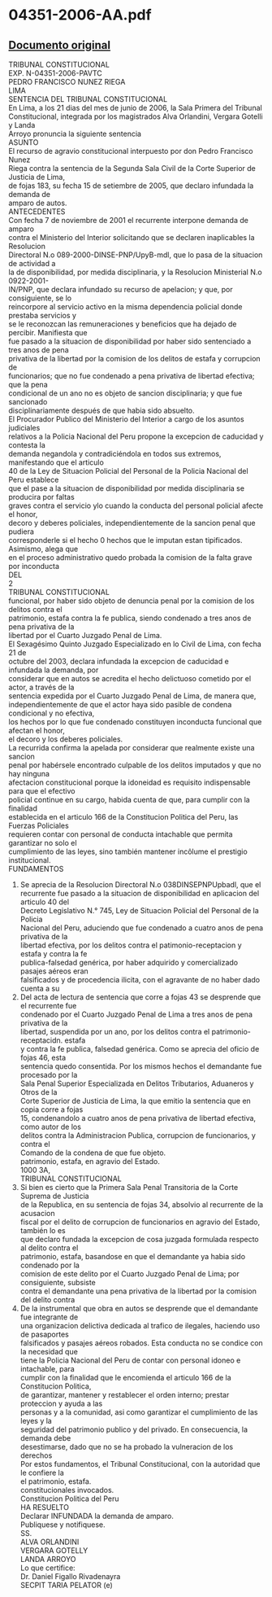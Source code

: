 
04351-2006-AA.pdf
=================
  
[Documento original](https://tc.gob.pe/jurisprudencia/2007/04351-2006-AA.pdf)  
---  
TRIBUNAL CONSTITUCIONAL  
EXP. N-04351-2006-PAVTC  
PEDRO FRANCISCO NUNEZ RIEGA  
LIMA  
SENTENCIA DEL TRIBUNAL CONSTITUCIONAL  
En Lima, a los 21 dias del mes de junio de 2006, la Sala Primera del Tribunal  
Constitucional, integrada por los magistrados Alva Orlandini, Vergara Gotelli y Landa  
Arroyo pronuncia la siguiente sentencia  
ASUNTO  
El recurso de agravio constitucional interpuesto por don Pedro Francisco Nunez  
Riega contra la sentencia de la Segunda Sala Civil de la Corte Superior de Justicia de Lima,  
de fojas 183, su fecha 15 de setiembre de 2005, que declaro infundada la demanda de  
amparo de autos.  
ANTECEDENTES  
Con fecha 7 de noviembre de 2001 el recurrente interpone demanda de amparo  
contra el Ministerio del Interior solicitando que se declaren inaplicables la Resolucion  
Directoral N.o 089-2000-DINSE-PNP/UpyB-mdl, que lo pasa de la situacion de actividad a  
la de disponibilidad, por medida disciplinaria, y la Resolucion Ministerial N.o 0922-2001-  
IN/PNP, que declara infundado su recurso de apelacion; y que, por consiguiente, se lo  
reincorpore al servicio activo en la misma dependencia policial donde prestaba servicios y  
se le reconozcan las remuneraciones y beneficios que ha dejado de percibir. Manifiesta que  
fue pasado a la situacion de disponibilidad por haber sido sentenciado a tres anos de pena  
privativa de la libertad por la comision de los delitos de estafa y corrupcion de  
funcionarios; que no fue condenado a pena privativa de libertad efectiva; que la pena  
condicional de un ano no es objeto de sancion disciplinaria; y que fue sancionado  
disciplinariamente después de que habia sido absuelto.  
El Procurador Publico del Ministerio del Interior a cargo de los asuntos judiciales  
relativos a la Policia Nacional del Peru propone la excepcion de caducidad y contesta la  
demanda negandola y contradiciéndola en todos sus extremos, manifestando que el articulo  
40 de la Ley de Situacion Policial del Personal de la Policia Nacional del Peru establece  
que el pase a la situacion de disponibilidad por medida disciplinaria se producira por faltas  
graves contra el servicio ylo cuando la conducta del personal policial afecte el honor,  
decoro y deberes policiales, independientemente de la sancion penal que pudiera  
corresponderle si el hecho 0 hechos que le imputan estan tipificados. Asimismo, alega que  
en el proceso administrativo quedo probada la comision de la falta grave por inconducta  
DEL  
2  
TRIBUNAL CONSTITUCIONAL  
funcional, por haber sido objeto de denuncia penal por la comision de los delitos contra el  
patrimonio, estafa contra la fe publica, siendo condenado a tres anos de pena privativa de la  
libertad por el Cuarto Juzgado Penal de Lima.  
El Sexagésimo Quinto Juzgado Especializado en lo Civil de Lima, con fecha 21 de  
octubre del 2003, declara infundada la excepcion de caducidad e infundada la demanda, por  
considerar que en autos se acredita el hecho delictuoso cometido por el actor, a través de la  
sentencia expedida por el Cuarto Juzgado Penal de Lima, de manera que,  
independientemente de que el actor haya sido pasible de condena condicional y no efectiva,  
los hechos por lo que fue condenado constituyen inconducta funcional que afectan el honor,  
el decoro y los deberes policiales.  
La recurrida confirma la apelada por considerar que realmente existe una sancion  
penal por habérsele encontrado culpable de los delitos imputados y que no hay ninguna  
afectacion constitucional porque la idoneidad es requisito indispensable para que el efectivo  
policial continue en su cargo, habida cuenta de que, para cumplir con la finalidad  
establecida en el articulo 166 de la Constitucion Politica del Peru, las Fuerzas Policiales  
requieren contar con personal de conducta intachable que permita garantizar no solo el  
cumplimiento de las leyes, sino también mantener incôlume el prestigio institucional.  
FUNDAMENTOS  
1. Se aprecia de la Resolucion Directoral N.o 038DINSEPNPUpbadl, que el  
recurrente fue pasado a la situacion de disponibilidad en aplicacion del articulo 40 del  
Decreto Legislativo N.° 745, Ley de Situacion Policial del Personal de la Policia  
Nacional del Peru, aduciendo que fue condenado a cuatro anos de pena privativa de la  
libertad efectiva, por los delitos contra el patimonio-receptacion y estafa y contra la fe  
publica-falsedad genérica, por haber adquirido y comercializado pasajes aéreos eran  
falsificados y de procedencia ilicita, con el agravante de no haber dado cuenta a su  
2. Del acta de lectura de sentencia que corre a fojas 43 se desprende que el recurrente fue  
condenado por el Cuarto Juzgado Penal de Lima a tres anos de pena privativa de la  
libertad, suspendida por un ano, por los delitos contra el patrimonio-receptacidn. estafa  
y contra la fe publica, falsedad genérica. Como se aprecia del oficio de fojas 46, esta  
sentencia quedo consentida. Por los mismos hechos el demandante fue procesado por la  
Sala Penal Superior Especializada en Delitos Tributarios, Aduaneros y Otros de la  
Corte Superior de Justicia de Lima, la que emitio la sentencia que en copia corre a fojas  
15, condenandolo a cuatro anos de pena privativa de libertad efectiva, como autor de los  
delitos contra la Administracion Publica, corrupcion de funcionarios, y contra el  
Comando de la condena de que fue objeto.  
patrimonio, estafa, en agravio del Estado.  
1000 3A,  
TRIBUNAL CONSTITUCIONAL  
3. Si bien es cierto que la Primera Sala Penal Transitoria de la Corte Suprema de Justicia  
de la Republica, en su sentencia de fojas 34, absolvio al recurrente de la acusacion  
fiscal por el delito de corrupcion de funcionarios en agravio del Estado, también lo es  
que declaro fundada la excepcion de cosa juzgada formulada respecto al delito contra el  
patrimonio, estafa, basandose en que el demandante ya habia sido condenado por la  
comision de este delito por el Cuarto Juzgado Penal de Lima; por consiguiente, subsiste  
contra el demandante una pena privativa de la libertad por la comision del delito contra  
4. De la instrumental que obra en autos se desprende que el demandante fue integrante de  
una organizacion delictiva dedicada al trafico de ilegales, haciendo uso de pasaportes  
falsificados y pasajes aéreos robados. Esta conducta no se condice con la necesidad que  
tiene la Policia Nacional del Peru de contar con personal idoneo e intachable, para  
cumplir con la finalidad que le encomienda el articulo 166 de la Constitucion Politica,  
de garantizar, mantener y restablecer el orden interno; prestar proteccion y ayuda a las  
personas y a la comunidad, asi como garantizar el cumplimiento de las leyes y la  
seguridad del patrimonio publico y del privado. En consecuencia, la demanda debe  
desestimarse, dado que no se ha probado la vulneracion de los derechos  
Por estos fundamentos, el Tribunal Constitucional, con la autoridad que le confiere la  
el patrimonio, estafa.  
constitucionales invocados.  
Constitucion Politica del Peru  
HA RESUELTO  
Declarar INFUNDADA la demanda de amparo.  
Publiquese y notifiquese.  
SS.  
ALVA ORLANDINI  
VERGARA GOTELLY  
LANDA ARROYO  
Lo que certifice:  
Dr. Daniel Figallo Rivadenayra  
SECPIT TARIA PELATOR (e)